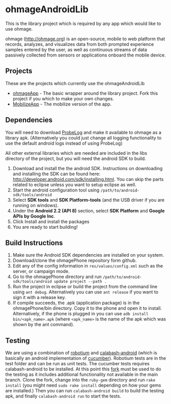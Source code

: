 ohmageAndroidLib
================

This is the library project which is required by any app which would like to use ohmage.

ohmage (http://ohmage.org) is an open-source, mobile to web platform that records, 
analyzes, and visualizes data from both prompted experience samples entered by the 
user, as well as continuous streams of data passively collected from sensors or 
applications onboard the mobile device. 

Projects
--------

These are the projects which currently use the ohmageAndroidLib

* [ohmageApp](https://github.com/ohmage/ohmageApp) - The basic wrapper around the library project.
Fork this project if you which to make your own changes.
* [MobilizeApp](https://github.com/ohmage/MobilizeApp) - The mobilize version of the app.

Dependencies
------------

You will need to download [ProbeLog](https://github.com/cens/ProbeLog) and make it available to
ohmage as a library apk. (Alternatively you could just change all logging functionality to use
the default android logs instead of using ProbeLog)

All other external libraries which are needed are included in the libs directory of the project,
but you will need the android SDK to build.

1. Download and install the the android SDK. Instructions on downloading and installing the
SDK can be found here: http://developer.android.com/sdk/installing.html. You can skip the parts
related to eclipse unless you want to setup eclipse as well.
2. Start the android configuration tool using `/path/to/android-sdk/tools/android`
3. Select **SDK tools** and **SDK Platform-tools** (and the USB driver if you are running on windows).
4. Under the **Android 2.2 (API 8)** section, select **SDK Platform** and **Google APIs by Google Inc**.
5. Click Install and install the packages
6. You are ready to start building!

Build Instructions
------------------

1. Make sure the Android SDK dependencies are installed on your system.
2. Download/clone the ohmagePhone repository form github.
3. Edit any of the config information in `res/values/config.xml` such as the server, or campaign mode.
4. Go to the ohmagePhone directory and run `/path/to/android-sdk/tools/android update project --path .`
5. Run the project in eclipse or build the project from the command line using `ant debug`. Alternatively
you can use `ant release` if you want to sign it with a release key.
6. If compile succeeds, the .apk (application package) is in the ohmagePhone/bin directory. 
Copy it to the phone and open it to install. Alternatively, if the phone is plugged in you 
can use `adb install bin/<apk_name>.apk` (where `<apk_name>` is the name of the apk which was 
shown by the ant command).

Testing
-------

We are using a combination of [robotium](http://code.google.com/p/robotium/) and
[calabash-android](https://github.com/calabash/calabash-android) (which is basically an android
implementation of [cucumber](https://github.com/cucumber/cucumber)). Robotium tests are in the test folder
and can be run as unit tests. The cucumber tests requires calabash-android to be installed. At this point
this [fork](https://github.com/cketcham/calabash-android) must be used to do the testing as it includes
additional functionality not available in the main branch. Clone the fork, change into the `ruby-gem`
directory and run `rake install` (you might need `sudo rake install` depending on how your gems are
installed.) Then you can run `calabash-android build` to build the testing apk, and finally
`calabash-android run` to start the tests.